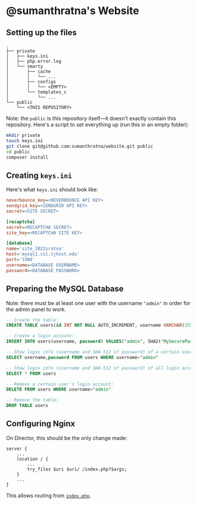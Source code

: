 # @sumanthratna's Website

## Setting up the files

    .
    ├── private
    │   ├── keys.ini
    │   ├── php.error.log
    │   └── smarty
    │       ├── cache
    │       │   └── ...
    │       ├── configs
    │       │   └── <EMPTY>
    │       └── templates_c
    │           └── ...
    └── public
        └── <THIS REPOSITORY>

Note: the `public` is this repository itself—it doesn't exactly contain this repository. Here's a script to set everything up (run this in an empty folder):

```sh
mkdir private
touch keys.ini
git clone git@github.com:sumanthratna/website.git public
cd public
composer install
```

## Creating `keys.ini`
Here's what `keys.ini` should look like:
```ini
neverbounce_key=<NEVERBOUNCE API KEY>
sendgrid_key=<SENDGRID API KEY>
secret=<SITE SECRET>

[recaptcha]
secret=<RECAPTCHA SECRET>
site_key=<RECAPTCHA SITE KEY>

[database]
name='site_2022sratna'
host='mysql1.csl.tjhsst.edu'
port='3306'
username=<DATABASE USERNAME>
password=<DATABASE PASSWORD>
```

## Preparing the MySQL Database

Note: there must be at least one user with the username `"admin"` in order for the admin panel to work.

```sql
-- Create the table:
CREATE TABLE users(id INT NOT NULL AUTO_INCREMENT, username VARCHAR(255) NOT NULL, password VARCHAR(255) NOT NULL, PRIMARY KEY(id))

-- Create a login account:
INSERT INTO users(username, password) VALUES("admin", SHA2("MySecurePassword!", 512))

-- Show login info (username and SHA-512 of password) of a certain user:
SELECT username,password FROM users WHERE username="admin"

-- Show login info (username and SHA-512 of password) of all login accounts:
SELECT * FROM users

-- Remove a certain user's login account:
DELETE FROM users WHERE username="admin"

-- Remove the table:
DROP TABLE users
```

## Configuring Nginx

On Director, this should be the only change made:

```nginx
server {
    ...
    location / {
        ...
        try_files $uri $uri/ /index.php?$args;
    }
    ...
}
```

This allows routing from [`index.php`](./index.php).
